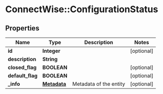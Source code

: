 # ConnectWise::ConfigurationStatus

## Properties
Name | Type | Description | Notes
------------ | ------------- | ------------- | -------------
**id** | **Integer** |  | [optional] 
**description** | **String** |  | 
**closed_flag** | **BOOLEAN** |  | [optional] 
**default_flag** | **BOOLEAN** |  | [optional] 
**_info** | [**Metadata**](Metadata.md) | Metadata of the entity | [optional] 


